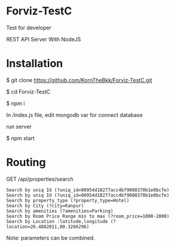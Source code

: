 # Forviz-TestC
Test for developer

REST API Server With NodeJS

# Installation
$ git clone https://github.com/KornTheBkk/Forviz-TestC.git

$ cd Forviz-TestC

$ npm i


In /index.js file, edit mongodb var for connect database

run server

$ npm start


# Routing
GET /api/properties/search

    Search by uniq Id (?uniq_id=00954d18277acc4bf9080370b1e0bcfe)
    Search by uniq Id (?uniq_id=00954d18277acc4bf9080370b1e0bcfe)
    Search by property_type (?property_type=Hotel)
    Search by City (?city=Kanpur)
    Search by amenities (?amenities=Parking)
    Search by Room Price Range min to max (?room_price=1000-2000)
    Search by Location :latitude,longitude (?location=26.4882011,80.3266296)
 
 Note: parameters can be combined.
    
